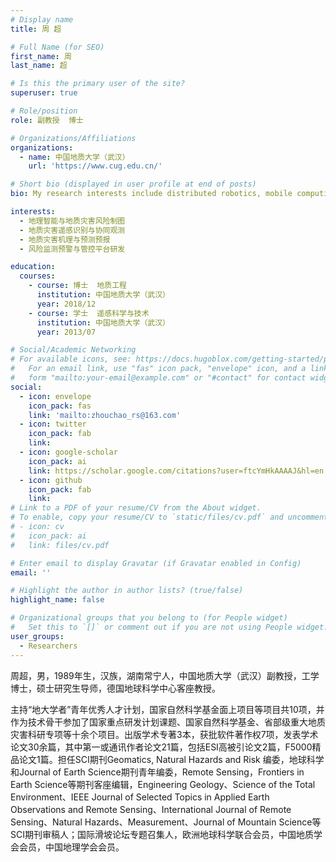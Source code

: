 ```yaml
---
# Display name
title: 周 超

# Full Name (for SEO)
first_name: 周
last_name: 超

# Is this the primary user of the site?
superuser: true

# Role/position
role: 副教授  博士

# Organizations/Affiliations
organizations:
  - name: 中国地质大学（武汉）
    url: 'https://www.cug.edu.cn/'

# Short bio (displayed in user profile at end of posts)
bio: My research interests include distributed robotics, mobile computing and programmable matter.

interests:
  - 地理智能与地质灾害风险制图
  - 地质灾害遥感识别与协同观测
  - 地质灾害机理与预测预报
  - 风险监测预警与管控平台研发

education:
  courses:
    - course: 博士  地质工程
      institution: 中国地质大学（武汉）
      year: 2018/12
    - course: 学士  遥感科学与技术
      institution: 中国地质大学（武汉）
      year: 2013/07

# Social/Academic Networking
# For available icons, see: https://docs.hugoblox.com/getting-started/page-builder/#icons
#   For an email link, use "fas" icon pack, "envelope" icon, and a link in the
#   form "mailto:your-email@example.com" or "#contact" for contact widget.
social:
  - icon: envelope
    icon_pack: fas
    link: 'mailto:zhouchao_rs@163.com'
  - icon: twitter
    icon_pack: fab
    link: 
  - icon: google-scholar
    icon_pack: ai
    link: https://scholar.google.com/citations?user=ftcYmHkAAAAJ&hl=en
  - icon: github
    icon_pack: fab
    link: 
# Link to a PDF of your resume/CV from the About widget.
# To enable, copy your resume/CV to `static/files/cv.pdf` and uncomment the lines below.
# - icon: cv
#   icon_pack: ai
#   link: files/cv.pdf

# Enter email to display Gravatar (if Gravatar enabled in Config)
email: ''

# Highlight the author in author lists? (true/false)
highlight_name: false

# Organizational groups that you belong to (for People widget)
#   Set this to `[]` or comment out if you are not using People widget.
user_groups:
  - Researchers
---
```


周超，男，1989年生，汉族，湖南常宁人，中国地质大学（武汉）副教授，工学博士，硕士研究生导师，德国地球科学中心客座教授。

主持“地大学者”青年优秀人才计划，国家自然科学基金面上项目等项目共10项，并作为技术骨干参加了国家重点研发计划课题、国家自然科学基金、省部级重大地质灾害科研专项等十余个项目。出版学术专著3本，获批软件著作权7项，发表学术论文30余篇，其中第一或通讯作者论文21篇，包括ESI高被引论文2篇，F5000精品论文1篇。担任SCI期刊Geomatics, Natural Hazards and Risk 编委，地球科学和Journal of Earth Science期刊青年编委，Remote Sensing，Frontiers in Earth Science等期刊客座编辑，Engineering Geology、Science of the Total Environment、IEEE Journal of Selected Topics in Applied Earth Observations and Remote Sensing、International Journal of Remote Sensing、Natural Hazards、Measurement、Journal of Mountain Science等SCI期刊审稿人；国际滑坡论坛专题召集人，欧洲地球科学联合会员，中国地质学会会员，中国地理学会会员。
